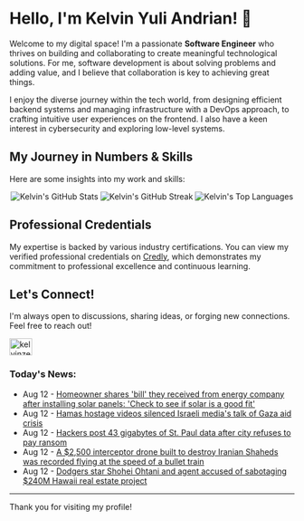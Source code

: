 # Hello, I'm Kelvin Yuli Andrian! 👋

Welcome to my digital space! I'm a passionate **Software Engineer** who thrives on building and collaborating to create meaningful technological solutions. For me, software development is about solving problems and adding value, and I believe that collaboration is key to achieving great things.

I enjoy the diverse journey within the tech world, from designing efficient backend systems and managing infrastructure with a DevOps approach, to crafting intuitive user experiences on the frontend. I also have a keen interest in cybersecurity and exploring low-level systems.

## My Journey in Numbers & Skills

Here are some insights into my work and skills:

<p align="center">
  <img src="https://github-readme-stats.vercel.app/api?username=kelvinzer0&show_icons=true&theme=radical" alt="Kelvin's GitHub Stats" />
  <img src="https://github-readme-streak-stats.herokuapp.com/?user=kelvinzer0&theme=radical" alt="Kelvin's GitHub Streak" />
  <img src="https://github-readme-stats.vercel.app/api/top-langs/?username=kelvinzer0&layout=compact&theme=radical" alt="Kelvin's Top Languages" />
</p>

## Professional Credentials

My expertise is backed by various industry certifications. You can view my verified professional credentials on [Credly](https://www.credly.com/users/kelvin-yuli-andrian/badges), which demonstrates my commitment to professional excellence and continuous learning.

## Let's Connect!

I'm always open to discussions, sharing ideas, or forging new connections. Feel free to reach out!

<p align="left">
    <a href="https://linkedin.com/in/kelvinzero" target="blank"><img align="center" src="https://cdn.jsdelivr.net/npm/simple-icons@3.0.1/icons/linkedin.svg" alt="kelvinzero" height="30" width="40" /></a>
</p>

### Today's News:

<!-- feed start -->
- Aug 12 - [Homeowner shares 'bill' they received from energy company after installing solar panels: 'Check to see if solar is a good fit'](https://www.yahoo.com/lifestyle/articles/homeowner-shares-bill-received-energy-074500970.html)
- Aug 12 - [Hamas hostage videos silenced Israeli media's talk of Gaza aid crisis](https://www.yahoo.com/news/articles/analysis-hamas-hostage-videos-silenced-041508776.html)
- Aug 12 - [Hackers post 43 gigabytes of St. Paul data after city refuses to pay ransom](https://www.yahoo.com/news/articles/hackers-post-43-gigabytes-st-034552844.html)
- Aug 12 - [A $2,500 interceptor drone built to destroy Iranian Shaheds was recorded flying at the speed of a bullet train](https://www.yahoo.com/news/articles/2-500-interceptor-drone-built-034112120.html)
- Aug 12 - [Dodgers star Shohei Ohtani and agent accused of sabotaging $240M Hawaii real estate project](https://www.yahoo.com/news/articles/dodgers-star-shohei-ohtani-agent-023834155.html)
<!-- feed end -->

---

Thank you for visiting my profile!